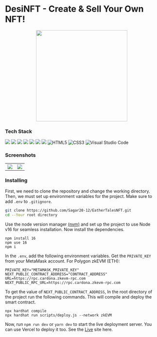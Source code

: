 # DesiNFT - Create & Sell Your Own NFT!

<p align="center">
  <img src="https://github.com/user-attachments/assets/9a562094-ab82-4ed3-a1b1-2b1556d44e51" height="300">
</p>

### Tech Stack

<img src="https://img.shields.io/badge/JavaScript-323330?style=for-the-badge&logo=javascript&logoColor=F7DF1E"> <img src="https://img.shields.io/badge/next%20js-000000?style=for-the-badge&logo=nextdotjs&logoColor=white"> <img src="https://img.shields.io/badge/Solidity-e6e6e6?style=for-the-badge&logo=solidity&logoColor=black"> <img src="https://img.shields.io/badge/chai-A30701?style=for-the-badge&logo=chai&logoColor=white"> <img src="https://img.shields.io/badge/Tailwind_CSS-38B2AC?style=for-the-badge&logo=tailwind-css&logoColor=white"> <img src="https://img.shields.io/badge/Figma-F24E1E?style=for-the-badge&logo=figma&logoColor=white"> <img src="https://img.shields.io/badge/Vercel-000000?style=for-the-badge&logo=vercel&logoColor=white"> ![HTML5](https://img.shields.io/badge/html5-%23E34F26.svg?style=for-the-badge&logo=html5&logoColor=white) ![CSS3](https://img.shields.io/badge/css3-%231572B6.svg?style=for-the-badge&logo=css3&logoColor=white) ![Visual Studio Code](https://img.shields.io/badge/Visual%20Studio%20Code-0078d7.svg?style=for-the-badge&logo=visual-studio-code&logoColor=white)

### Screenshots

<table align="center">
  <tr>
    <td align="center">
      <img src="https://github.com/user-attachments/assets/ba1a71f1-121a-46d5-8104-87c4741e7a56">
    </td>
    <td align="center">
      <img src="https://github.com/user-attachments/assets/04000949-232b-48f2-bb6c-4abcef498ae6">
    </td>
  </tr>
</table>


### Installing 

First, we need to clone the repository and change the working directory. Then, we must set up environment variables for the project. Make sure to add ```.env``` to ```.gitignore```.

```bash
git clone https://github.com/Sagar20-12/EatherTalesNFT.git
cd --Your root directory
```

Use the node version manager [(nvm)](https://www.freecodecamp.org/news/node-version-manager-nvm-install-guide/) and set up the project to use Node v16 for seamless installation. Now install the dependencies.

```node
npm install 16
npm use 16
npm i
```

In the ```.env```, add the following environment variables. Get the ```PRIVATE_KEY``` from your MetaMask account. For Polygon zkEVM (ETH):

```env
PRIVATE_KEY="METAMASK_PRIVATE_KEY"
NEXT_PUBLIC_CONTRACT_ADDRESS="CONTRACT_ADDRESS"
URL=https://rpc.cardona.zkevm-rpc.com
NEXT_PUBLIC_RPC_URL=https://rpc.cardona.zkevm-rpc.com
```

To get the value of ```NEXT_PUBLIC_CONTRACT_ADDRESS```, In the root directory of the project run the following commands. This will compile and deploy the smart contract.

```node
npx hardhat compile
npx hardhat run scripts/deploy.js --network zkEVM
```

Now, run ```npm run dev``` or ```yarn dev``` to start the live deployment server. You can use Vercel to deploy it too. See the [Live](https://desinft.vercel.app/) site here.
